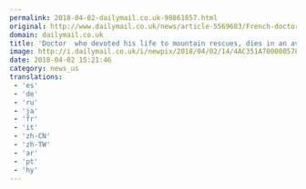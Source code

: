 ```yaml
---
permalink: 2018-04-02-dailymail.co.uk-98861857.html
original: http://www.dailymail.co.uk/news/article-5569683/French-doctor-devoted-life-mountain-rescues-dies-avalanche.html?ITO=1490&ns_mchannel=rss&ns_campaign=1490
domain: dailymail.co.uk
title: 'Doctor  who devoted his life to mountain rescues, dies in an avalanche'
image: http://i.dailymail.co.uk/i/newpix/2018/04/02/14/4AC351A700000578-0-image-a-50_1522675014261.jpg
date: 2018-04-02 15:21:46
category: news_us
translations: 
 - 'es'
 - 'de'
 - 'ru'
 - 'ja'
 - 'fr'
 - 'it'
 - 'zh-CN'
 - 'zh-TW'
 - 'ar'
 - 'pt'
 - 'hy'
---
```


